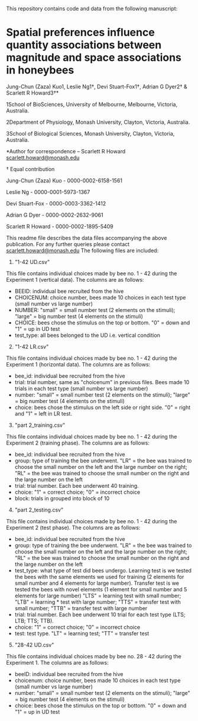 This repository contains code and data from the following manuscript:

# Spatial preferences influence quantity associations between magnitude and space associations in honeybees

Jung-Chun (Zaza) Kuo1, Leslie Ng1†, Devi Stuart-Fox1†, Adrian G Dyer2† & Scarlett R Howard3†*

1School of BioSciences, University of Melbourne, Melbourne, Victoria, Australia.

2Department of Physiology, Monash University, Clayton, Victoria, Australia.

3School of Biological Sciences, Monash University, Clayton, Victoria, Australia.

*Author for correspondence – Scarlett R Howard scarlett.howard@monash.edu

† Equal contribution

Jung-Chun (Zaza) Kuo - 0000-0002-6158-1561

Leslie Ng - 0000-0001-5973-1367

Devi Stuart-Fox - 0000-0003-3362-1412

Adrian G Dyer - 0000-0002-2632-9061

Scarlett R Howard - 0000-0002-1895-5409

This readme file describes the data files accompanying the above publication. For any further queries please contact scarlett.howard@monash.edu The following files are included:

1) "1-42 UD.csv"

This file contains individual choices made by bee no. 1 - 42 during the Experiment 1 (vertical data). The columns are as follows:

* BEEID: individual bee recruited from the hive
* CHOICENUM: choice number, bees made 10 choices in each test type (small number vs large number)
* NUMBER: "small" = small number test (2 elements on the stimuli); "large" = big number test (4 elements on the stimuli)
* CHOICE: bees chose the stimulus on the top or bottom. "0" = down and "1" = up in UD test
* test_type: all bees belonged to the UD i.e. vertical condition

2) "1-42 LR.csv"

This file contains individual choices made by bee no. 1 - 42 during the Experiment 1 (horizontal data). The columns are as follows:

* bee_id: individual bee recruited from the hive
* trial: trial number, same as "choicenum" in previous files. Bees made 10 trials in each test type (small number vs large number)
* number: "small" = small number test (2 elements on the stimuli); "large" = big number test (4 elements on the stimuli)
* choice: bees chose the stimulus on the left side or right side. "0" = right and "1" = left in LR test.

3) "part 2_training.csv"

This file contains individual choices made by bee no. 1 - 42 during the Experiment 2 (training phase). The columns are as follows:

* bee_id: individual bee recruited from the hive
* group: type of training the bee underwent. "LR" = the bee was trained to choose the small number on the left and the large number on the right; "RL" = the bee was trained to choose the small number on the right and the large number on the left
* trial: trial number. Each bee underwent 40 training.
* choice: "1" = correct choice; "0" = incorrect choice
* block: trials in grouped into block of 10

4) "part 2_testing.csv"

This file contains individual choices made by bee no. 1 - 42 during the Experiment 2 (test phase). The columns are as follows:

* bee_id: individual bee recruited from the hive
* group: type of training the bee underwent. "LR" = the bee was trained to choose the small number on the left and the large number on the right; "RL" = the bee was trained to choose the small number on the right and the large number on the left
* test_type: what type of test did bees undergo. Learning test is we tested the bees with the same elements we used for training (2 elements for small number and 4 elements for large number). Transfer test is we tested the bees with novel elements (1 element for small number and 5 elements for large number) "LTS" = learning test with small number; "LTB" = learning * test with large number; "TTS" = transfer test with small number; "TTB" = transfer test with large number
* trial: trial number. Each bee underwent 10 trial for each test type (LTS; LTB; TTS; TTB).
* choice: "1" = correct choice; "0" = incorrect choice
* test: test type. "LT" = learning test; "TT" = transfer test

5) "28-42 UD.csv" 

This file contains individual choices made by bee no. 28 - 42 during the Experiment 1. The columns are as follows:

* beeID: individual bee recruited from the hive
* choicenum: choice number, bees made 10 choices in each test type (small number vs large number)
* number: "small" = small number test (2 elements on the stimuli); "large" = big number test (4 elements on the stimuli)
* choice: bees chose the stimulus on the top or bottom. "0" = down and "1" = up in UD test
